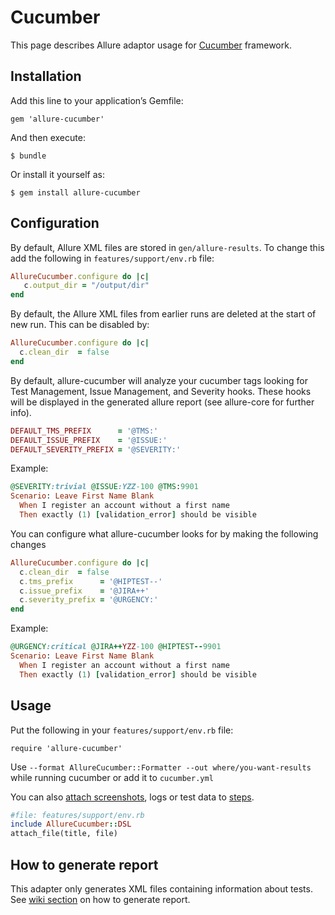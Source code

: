 # Cucumber

This page describes Allure adaptor usage for
[Cucumber](http://cukes.info/) framework.

## Installation

Add this line to your application’s Gemfile:

    gem 'allure-cucumber'

And then execute:

    $ bundle

Or install it yourself as:

    $ gem install allure-cucumber

## Configuration

By default, Allure XML files are stored in `gen/allure-results`. To
change this add the following in `features/support/env.rb` file:

```ruby
AllureCucumber.configure do |c|
   c.output_dir = "/output/dir"
end
```


By default, the Allure XML files from earlier runs are deleted at the
start of new run. This can be disabled by:

```ruby
AllureCucumber.configure do |c|
  c.clean_dir  = false
end
```

By default, allure-cucumber will analyze your cucumber tags looking for
Test Management, Issue Management, and Severity hooks. These hooks will
be displayed in the generated allure report (see allure-core for further
info).

```ruby
DEFAULT_TMS_PREFIX      = '@TMS:'
DEFAULT_ISSUE_PREFIX    = '@ISSUE:'
DEFAULT_SEVERITY_PREFIX = '@SEVERITY:'
```

Example:

```ruby
@SEVERITY:trivial @ISSUE:YZZ-100 @TMS:9901
Scenario: Leave First Name Blank
  When I register an account without a first name
  Then exactly (1) [validation_error] should be visible
```

You can configure what allure-cucumber looks for by making the following
changes

```ruby
AllureCucumber.configure do |c|
  c.clean_dir  = false
  c.tms_prefix      = '@HIPTEST--'
  c.issue_prefix    = '@JIRA++'
  c.severity_prefix = '@URGENCY:'
end
```

Example:

```ruby
@URGENCY:critical @JIRA++YZZ-100 @HIPTEST--9901
Scenario: Leave First Name Blank
  When I register an account without a first name
  Then exactly (1) [validation_error] should be visible
```

## Usage

Put the following in your `features/support/env.rb` file:

    require 'allure-cucumber'

Use `--format AllureCucumber::Formatter --out where/you-want-results`
while running cucumber or add it to `cucumber.yml`

You can also [attach
screenshots](https://github.com/allure-framework/allure-core/wiki/Glossary#attachment),
logs or test data to
[steps](https://github.com/allure-framework/allure-core/wiki/Glossary#test-step).

```ruby
#file: features/support/env.rb
include AllureCucumber::DSL
attach_file(title, file)
```

## How to generate report

This adapter only generates XML files containing information about
tests. See [wiki
section](https://github.com/allure-framework/allure-core/wiki#generating-report)
on how to generate report.
